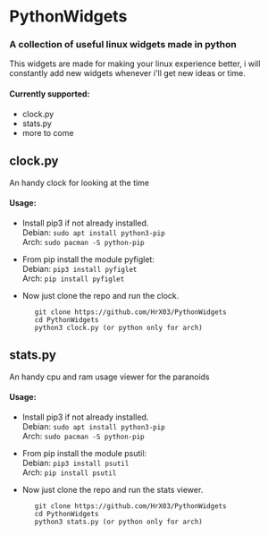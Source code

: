 PythonWidgets
======
### A collection of useful linux widgets made in python

This widgets are made for making your linux experience better, i will constantly add new widgets whenever i'll get new ideas or time.
#### Currently supported:
* clock.py
* stats.py
* more to come

## clock.py
An handy clock for looking at the time
#### Usage:
* Install pip3 if not already installed.  
  Debian: ```sudo apt install python3-pip```  
  Arch:   ```sudo pacman -S python-pip```
  
* From pip install the module pyfiglet:  
  Debian: ```pip3 install pyfiglet```  
  Arch:   ```pip install pyfiglet```
  
* Now just clone the repo and run the clock.
  ```  
     git clone https://github.com/HrX03/PythonWidgets  
     cd PythonWidgets  
     python3 clock.py (or python only for arch)
  ```



## stats.py
An handy cpu and ram usage viewer for the paranoids
#### Usage:
* Install pip3 if not already installed.  
  Debian: ```sudo apt install python3-pip```  
  Arch:   ```sudo pacman -S python-pip```
  
* From pip install the module psutil:  
  Debian: ```pip3 install psutil```  
  Arch:   ```pip install psutil```
  
* Now just clone the repo and run the stats viewer.
  ```  
     git clone https://github.com/HrX03/PythonWidgets  
     cd PythonWidgets  
     python3 stats.py (or python only for arch)
  ```

